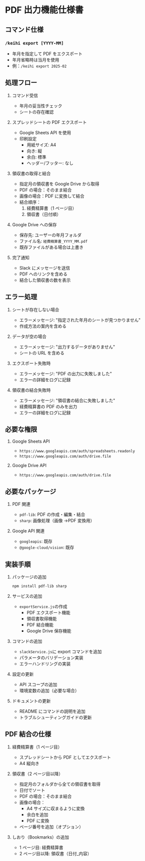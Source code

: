 # PDF 出力機能仕様書

## コマンド仕様

### `/keihi export [YYYY-MM]`

- 年月を指定して PDF をエクスポート
- 年月省略時は当月を使用
- 例：`/keihi export 2025-02`

## 処理フロー

1. コマンド受信

   - 年月の妥当性チェック
   - シートの存在確認

2. スプレッドシートの PDF エクスポート

   - Google Sheets API を使用
   - 印刷設定
     - 用紙サイズ: A4
     - 向き: 縦
     - 余白: 標準
     - ヘッダー/フッター: なし

3. 領収書の取得と結合

   - 指定月の領収書を Google Drive から取得
   - PDF の場合：そのまま結合
   - 画像の場合：PDF に変換して結合
   - 結合順序：
     1. 経費精算書（1 ページ目）
     2. 領収書（日付順）

4. Google Drive への保存

   - 保存先: ユーザーの年月フォルダ
   - ファイル名: `経費精算書_YYYY_MM.pdf`
   - 既存ファイルがある場合は上書き

5. 完了通知
   - Slack にメッセージを送信
   - PDF へのリンクを含める
   - 結合した領収書の数を表示

## エラー処理

1. シートが存在しない場合

   - エラーメッセージ: "指定された年月のシートが見つかりません"
   - 作成方法の案内を含める

2. データが空の場合

   - エラーメッセージ: "出力するデータがありません"
   - シートの URL を含める

3. エクスポート失敗時

   - エラーメッセージ: "PDF の出力に失敗しました"
   - エラーの詳細をログに記録

4. 領収書の結合失敗時
   - エラーメッセージ: "領収書の結合に失敗しました"
   - 経費精算書の PDF のみを出力
   - エラーの詳細をログに記録

## 必要な権限

1. Google Sheets API

   - `https://www.googleapis.com/auth/spreadsheets.readonly`
   - `https://www.googleapis.com/auth/drive.file`

2. Google Drive API
   - `https://www.googleapis.com/auth/drive.file`

## 必要なパッケージ

1. PDF 関連

   - `pdf-lib`: PDF の作成・編集・結合
   - `sharp`: 画像処理（画像 →PDF 変換用）

2. Google API 関連
   - `googleapis`: 既存
   - `@google-cloud/vision`: 既存

## 実装手順

1. パッケージの追加

   ```bash
   npm install pdf-lib sharp
   ```

2. サービスの追加

   - `exportService.js`の作成
     - PDF エクスポート機能
     - 領収書取得機能
     - PDF 結合機能
     - Google Drive 保存機能

3. コマンドの追加

   - `slackService.js`に export コマンドを追加
   - パラメータのバリデーション実装
   - エラーハンドリングの実装

4. 設定の更新

   - API スコープの追加
   - 環境変数の追加（必要な場合）

5. ドキュメントの更新
   - README にコマンドの説明を追加
   - トラブルシューティングガイドの更新

## PDF 結合の仕様

1. 経費精算書（1 ページ目）

   - スプレッドシートから PDF としてエクスポート
   - A4 縦向き

2. 領収書（2 ページ目以降）

   - 指定月のフォルダから全ての領収書を取得
   - 日付でソート
   - PDF の場合：そのまま結合
   - 画像の場合：
     - A4 サイズに収まるように変換
     - 余白を追加
     - PDF に変換
   - ページ番号を追加（オプション）

3. しおり（Bookmarks）の追加
   - 1 ページ目: 経費精算書
   - 2 ページ目以降: 領収書（日付\_内容）
